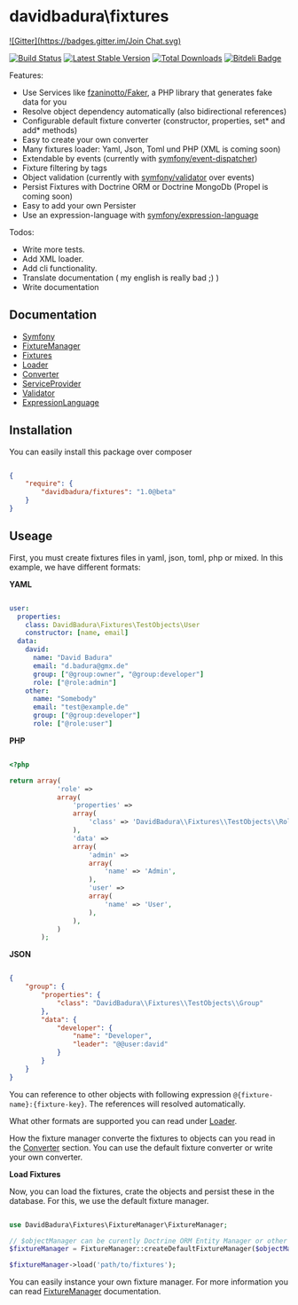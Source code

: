 davidbadura\fixtures
====================

[![Gitter](https://badges.gitter.im/Join Chat.svg)](https://gitter.im/DavidBadura/Fixtures?utm_source=badge&utm_medium=badge&utm_campaign=pr-badge&utm_content=badge)

[![Build Status](https://secure.travis-ci.org/DavidBadura/Fixtures.png)](http://travis-ci.org/DavidBadura/Fixtures)
[![Latest Stable Version](https://poser.pugx.org/davidbadura/fixtures/v/stable.png)](https://packagist.org/packages/davidbadura/fixtures)
[![Total Downloads](https://poser.pugx.org/davidbadura/fixtures/downloads.png)](https://packagist.org/packages/davidbadura/fixtures)
[![Bitdeli Badge](https://d2weczhvl823v0.cloudfront.net/DavidBadura/fixtures/trend.png)](https://bitdeli.com/free "Bitdeli Badge")

Features:

* Use Services like [fzaninotto/Faker](https://github.com/fzaninotto/Faker), a PHP library that generates fake data for you
* Resolve object dependency automatically (also bidirectional references)
* Configurable default fixture converter (constructor, properties, set* and add* methods)
* Easy to create your own converter
* Many fixtures loader: Yaml, Json, Toml und PHP (XML is coming soon)
* Extendable by events (currently with [symfony/event-dispatcher](http://symfony.com/doc/current/components/event_dispatcher/index.html))
* Fixture filtering by tags
* Object validation (currently with [symfony/validator](http://symfony.com/doc/current/book/validation.html) over events)
* Persist Fixtures with Doctrine ORM or Doctrine MongoDb (Propel is coming soon)
* Easy to add your own Persister
* Use an expression-language with [symfony/expression-language](http://symfony.com/doc/current/components/expression_language/index.html)

Todos:

* Write more tests.
* Add XML loader.
* Add cli functionality.
* Translate documentation ( my english is really bad ;) )
* Write documentation


Documentation
-------------

* [Symfony](https://github.com/DavidBadura/Fixtures/blob/master/doc/symfony.md)
* [FixtureManager](https://github.com/DavidBadura/Fixtures/blob/master/doc/fixture_manager.md)
* [Fixtures](https://github.com/DavidBadura/Fixtures/blob/master/doc/fixtures.md)
* [Loader](https://github.com/DavidBadura/Fixtures/blob/master/doc/loader.md)
* [Converter](https://github.com/DavidBadura/Fixtures/blob/master/doc/converter.md)
* [ServiceProvider](https://github.com/DavidBadura/Fixtures/blob/master/doc/service_provider.md)
* [Validator](https://github.com/DavidBadura/Fixtures/blob/master/doc/validator.md)
* [ExpressionLanguage](https://github.com/DavidBadura/Fixtures/blob/master/doc/expression_language.md)


Installation
------------

You can easily install this package over composer

``` json

{
    "require": {
        "davidbadura/fixtures": "1.0@beta"
    }
}

```

Useage
------

First, you must create fixtures files in yaml, json, toml, php or mixed.
In this example, we have different formats:

**YAML**

```yaml

user:
  properties:
    class: DavidBadura\Fixtures\TestObjects\User
    constructor: [name, email]
  data:
    david:
      name: "David Badura"
      email: "d.badura@gmx.de"
      group: ["@group:owner", "@group:developer"]
      role: ["@role:admin"]
    other:
      name: "Somebody"
      email: "test@example.de"
      group: ["@group:developer"]
      role: ["@role:user"]


```

**PHP**

```php

<?php

return array(
            'role' =>
            array(
                'properties' =>
                array(
                    'class' => 'DavidBadura\\Fixtures\\TestObjects\\Role',
                ),
                'data' =>
                array(
                    'admin' =>
                    array(
                        'name' => 'Admin',
                    ),
                    'user' =>
                    array(
                        'name' => 'User',
                    ),
                ),
            )
        );


```

**JSON**

```json

{
    "group": {
        "properties": {
            "class": "DavidBadura\\Fixtures\\TestObjects\\Group"
        },
        "data": {
            "developer": {
                "name": "Developer",
                "leader": "@@user:david"
            }
        }
    }
}

```

You can reference to other objects with following expression `@{fixture-name}:{fixture-key}`. The references will resolved automatically.

What other formats are supported you can read under [Loader](https://github.com/DavidBadura/Fixtures/blob/master/doc/loader.md).

How the fixture manager converte the fixtures to objects can you read in the
[Converter](https://github.com/DavidBadura/Fixtures/blob/master/doc/converter.md)
section. You can use the default fixture converter or write your own converter.

**Load Fixtures**

Now, you can load the fixtures, crate the objects and persist these in the database.
For this, we use the default fixture manager.

```php

use DavidBadura\Fixtures\FixtureManager\FixtureManager;

// $objectManager can be curently Doctrine ORM Entity Manager or other Doctrine DocumentManager like MongoODM or CouchODM
$fixtureManager = FixtureManager::createDefaultFixtureManager($objectManager);

$fixtureManager->load('path/to/fixtures');

```

You can easily instance your own fixture manager.
For more information you can read [FixtureManager](https://github.com/DavidBadura/Fixtures/blob/master/doc/fixture_manager.md) documentation.
